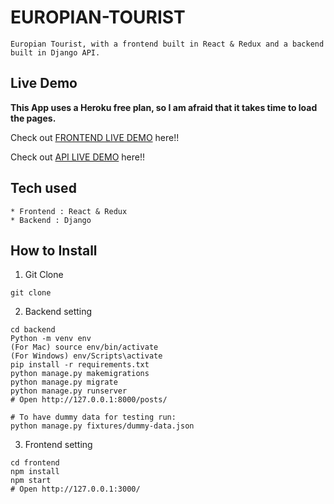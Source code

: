 # EUROPIAN-TOURIST

```
Europian Tourist, with a frontend built in React & Redux and a backend built in Django API.
```

## Live Demo

**This App uses a Heroku free plan, so I am afraid that it takes time to load the pages.**

Check out [FRONTEND LIVE DEMO](https://europeantourismgdfrontend.subhamrakshit97.repl.co/) here!!

Check out [API LIVE DEMO](https://europeantourismgdbackend.subhamrakshit97.repl.co/) here!!

## Tech used

```
* Frontend : React & Redux
* Backend : Django
```

## How to Install

1. Git Clone

```
git clone 
```

2. Backend setting

```
cd backend
Python -m venv env
(For Mac) source env/bin/activate
(For Windows) env/Scripts\activate
pip install -r requirements.txt
python manage.py makemigrations
python manage.py migrate
python manage.py runserver
# Open http://127.0.0.1:8000/posts/

# To have dummy data for testing run:
python manage.py fixtures/dummy-data.json
```

3. Frontend setting

```
cd frontend
npm install
npm start
# Open http://127.0.0.1:3000/
```
